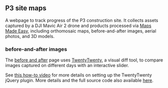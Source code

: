 ## P3 site maps

A webpage to track progress of the P3 construction site. It collects assets captured by a DJI Mavic Air 2 drone and products processed via [Maps Made Easy](https://www.mapsmadeeasy.com), including orthomosaic maps, before-and-after images, aerial photos, and 3D models.

### before-and-after images

The [before and after](https://perryrothjohnson.github.io/p3-site-maps/slider.html) page uses [TwentyTwenty](https://zurb.com/playground/twentytwenty), a visual diff tool, to compare images captured on different days with an interactive slider.  

See [this how-to video](https://youtu.be/4Z3NWAyFtS0) for more details on setting up the TwentyTwenty jQuery plugin. More details and the full source code also available [here](https://github.com/zurb/twentytwenty).